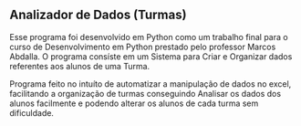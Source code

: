 ## Analizador de Dados (Turmas)

Esse programa foi desenvolvido em Python como um trabalho final para o curso de Desenvolvimento em Python prestado pelo professor Marcos Abdalla. O programa consíste em um Sistema para Criar e Organizar dados referentes aos alunos de uma Turma.

Programa feito no intuíto de automatizar a manipulação de dados no excel, facilitando a organização de turmas conseguindo Analisar os dados dos alunos facilmente e podendo alterar os alunos de cada turma sem dificuldade.
